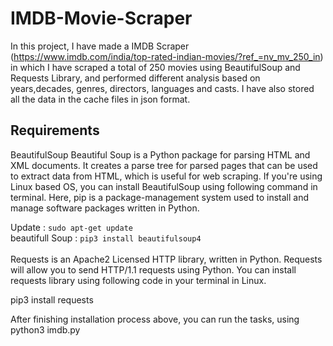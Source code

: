 # IMDB-Movie-Scraper
In this project, I have made a IMDB Scraper (https://www.imdb.com/india/top-rated-indian-movies/?ref_=nv_mv_250_in)
in which I have scraped a total of 250 movies using BeautifulSoup and Requests Library,
and performed different analysis based on years,decades, genres, directors, languages and casts.
I have also stored all the data in the cache files in json format.

## Requirements
BeautifulSoup
Beautiful Soup is a Python package for parsing HTML and XML documents. It creates a parse tree for parsed pages that can be used to extract data from HTML,
which is useful for web scraping.
If you're using Linux based OS, you can install BeautifulSoup using following command in terminal.
Here, pip is a package-management system used to install and manage software packages written in Python.

Update : `sudo apt-get update`<br>
beautifull Soup : `pip3 install beautifulsoup4`<br><br>
Requests is an Apache2 Licensed HTTP library, written in Python.
Requests will allow you to send HTTP/1.1 requests using Python. You can install requests library using following code in your terminal in Linux.

pip3 install requests

After finishing installation process above, you can run the tasks, using python3 imdb.py
